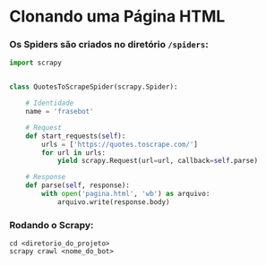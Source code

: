 # Clonando uma Página HTML


### Os Spiders são criados no diretório `/spiders`:
```python
import scrapy


class QuotesToScrapeSpider(scrapy.Spider):

    # Identidade
    name = 'frasebot'

    # Request
    def start_requests(self):
        urls = ['https://quotes.toscrape.com/']
        for url in urls:
            yield scrapy.Request(url=url, callback=self.parse)

    # Response
    def parse(self, response):
        with open('pagina.html', 'wb') as arquivo:
            arquivo.write(response.body)
```


### Rodando o Scrapy:
```
cd <diretorio_do_projeto>
scrapy crawl <nome_do_bot>
```
